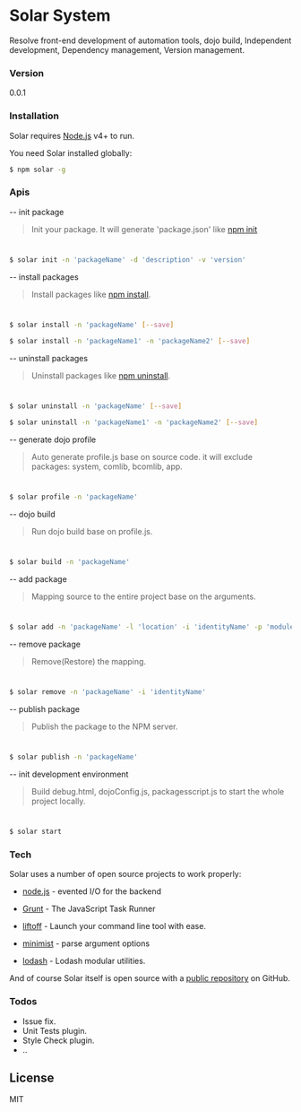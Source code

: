 # Solar System

Resolve front-end development of automation tools, dojo build, Independent development, Dependency management, Version management.

### Version
0.0.1

### Installation

Solar requires [Node.js](https://nodejs.org/) v4+ to run.

You need Solar installed globally:

```sh
$ npm solar -g
```

### Apis

-- init package
> Init your package. It will generate 'package.json' like [npm init]

[npm init]: <https://docs.npmjs.com/cli/init>
#
```sh
$ solar init -n 'packageName' -d 'description' -v 'version'
```

-- install packages
> Install packages like [npm install].

[npm install]: <https://docs.npmjs.com/cli/install>
#
```sh
$ solar install -n 'packageName' [--save]
```
```sh
$ solar install -n 'packageName1' -n 'packageName2' [--save]
```

-- uninstall packages
> Uninstall packages like [npm uninstall].

[npm uninstall]:<https://docs.npmjs.com/cli/uninstall>
#
```sh
$ solar uninstall -n 'packageName' [--save]
```
```sh
$ solar uninstall -n 'packageName1' -n 'packageName2' [--save]
```

-- generate dojo profile
> Auto generate profile.js base on source code.
> it will exclude packages: system, comlib, bcomlib, app.
#
```sh
$ solar profile -n 'packageName'
```

-- dojo build
> Run dojo build base on profile.js.
#
```sh
$ solar build -n 'packageName'
```

-- add package
> Mapping source to the entire project base on the arguments.
#
```sh
$ solar add -n 'packageName' -l 'location' -i 'identityName' -p 'modulePath'
```

-- remove package
> Remove(Restore) the mapping.
#
```sh
$ solar remove -n 'packageName' -i 'identityName'
```

-- publish package
> Publish the package to the NPM server.
#
```sh
$ solar publish -n 'packageName'
```

-- init development environment
> Build debug.html, dojoConfig.js, packagesscript.js to start the whole project locally.
#
```sh
$ solar start
```

### Tech

Solar uses a number of open source projects to work properly:

* [node.js] - evented I/O for the backend
* [Grunt] - The JavaScript Task Runner
* [liftoff] - Launch your command line tool with ease.
* [minimist] - parse argument options
* [lodash] - Lodash modular utilities.

   [node.js]: <http://nodejs.org>
   [Grunt]: <http://gruntjs.com/>
   [liftoff]:<https://www.npmjs.com/package/liftoff>
   [minimist]:<https://www.npmjs.com/package/minimist>
   [lodash]:<https://lodash.com/>

And of course Solar itself is open source with a [public repository]
 on GitHub.
 
[public repository]:<https://github.com/qudi15/solar>

### Todos

 - Issue fix.
 - Unit Tests plugin.
 - Style Check plugin.
 - ..

License
----

MIT
